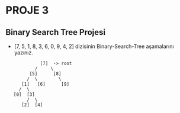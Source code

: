 # PROJE 3
## Binary Search Tree Projesi

* [7, 5, 1, 8, 3, 6, 0, 9, 4, 2] dizisinin Binary-Search-Tree aşamalarını yazınız.

```
             [7]  -> root
           /     \
         [5]      [8]
        /  \        \
      [1]   [6]      [9]
     /  \
   [0]  [3]
        /  \
      [2]  [4]
```